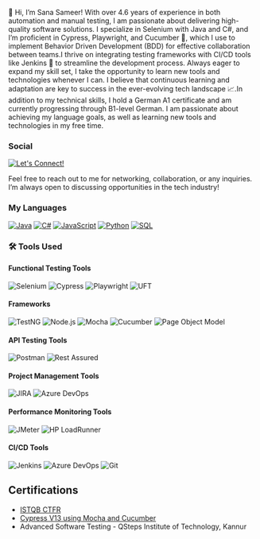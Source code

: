 👋 Hi, I’m Sana Sameer! With over 4.6 years of experience in both automation and manual testing, I am passionate about delivering high-quality software solutions. I specialize in Selenium with Java and C#, and I’m proficient in Cypress, Playwright, and Cucumber 🥒, which I use to implement Behavior Driven Development (BDD) for effective collaboration between teams.I thrive on integrating testing frameworks with CI/CD tools like Jenkins 🔧 to streamline the development process. Always eager to expand my skill set, I take the opportunity to learn new tools and technologies whenever I can. I believe that continuous learning and adaptation are key to success in the ever-evolving tech landscape 📈.In addition to my technical skills, I hold a German A1 certificate and am currently progressing through B1-level German. I am passionate about achieving my language goals, as well as learning new tools and technologies in my free time.

### Social
[![Let's Connect!](https://img.shields.io/badge/Let's_Connect!-0077B5?style=flat&logo=linkedin&logoColor=white&border-radius=15&width=140)](https://www.linkedin.com/in/sana-sameer-b2b9a114b)

Feel free to reach out to me for networking, collaboration, or any inquiries. I’m always open to discussing opportunities in the tech industry!

### My Languages
[![Java](https://img.shields.io/badge/Java-007396?style=for-the-badge&logo=java&logoColor=white)](https://www.java.com/)
[![C#](https://img.shields.io/badge/C%23-239120?style=for-the-badge&logo=csharp&logoColor=white)](https://docs.microsoft.com/en-us/dotnet/csharp/)
[![JavaScript](https://img.shields.io/badge/JavaScript-F7DF1E?style=for-the-badge&logo=javascript&logoColor=black)](https://developer.mozilla.org/en-US/docs/Web/JavaScript)
[![Python](https://img.shields.io/badge/Python-3776AB?style=for-the-badge&logo=python&logoColor=white)](https://www.python.org/)
[![SQL](https://img.shields.io/badge/SQL-4479A1?style=for-the-badge&logo=postgresql&logoColor=white)](https://www.mysql.com/)

### 🛠️ Tools Used

#### Functional Testing Tools
![Selenium](https://img.shields.io/badge/Selenium-black?style=flat&logo=selenium&logoColor=43B02A&color=white)
![Cypress](https://img.shields.io/badge/Cypress-black?style=flat&logo=cypress&logoColor=17202C&color=white)
![Playwright](https://img.shields.io/badge/Playwright-black?style=flat&logo=playwright&logoColor=3EAD5F&color=white)
![UFT](https://img.shields.io/badge/UFT-black?style=flat&logoColor=0071C5&color=white)
#### Frameworks
![TestNG](https://img.shields.io/badge/TestNG-black?style=flat&logoColor=F06060&color=white)
![Node.js](https://img.shields.io/badge/Node.js-black?style=flat&logo=node.js&logoColor=43853D&color=white)
![Mocha](https://img.shields.io/badge/Mocha-black?style=flat&logo=mocha&logoColor=8D6748&color=white)
![Cucumber](https://img.shields.io/badge/Cucumber-black?style=flat&logo=cucumber&logoColor=23D96C&color=white)
![Page Object Model](https://img.shields.io/badge/Page%20Object%20Model-black?style=flat&color=white)
#### API Testing Tools
![Postman](https://img.shields.io/badge/Postman-black?style=flat&logo=postman&logoColor=FF6C37&color=white)
![Rest Assured](https://img.shields.io/badge/Rest%20Assured-black?style=flat&color=white)
#### Project Management Tools
![JIRA](https://img.shields.io/badge/JIRA-black?style=flat&logo=jira&logoColor=0052CC&color=white)
![Azure DevOps](https://img.shields.io/badge/Azure%20DevOps-black?style=flat&logo=azuredevops&logoColor=0078D7&color=white)
#### Performance Monitoring Tools
![JMeter](https://img.shields.io/badge/JMeter-black?style=flat&logo=apache-jmeter&logoColor=D22128&color=white)
![HP LoadRunner](https://img.shields.io/badge/HP%20LoadRunner-black?style=flat&color=white)
#### CI/CD Tools
![Jenkins](https://img.shields.io/badge/Jenkins-black?style=flat&logo=jenkins&logoColor=D24939&color=white)
![Azure DevOps](https://img.shields.io/badge/Azure%20DevOps-black?style=flat&logo=azuredevops&logoColor=0078D7&color=white)
![Git](https://img.shields.io/badge/Git-black?style=flat&logo=git&logoColor=F05032&color=white)


## Certifications
- [ISTQB CTFR](https://www.linkedin.com/posts/sana-sameer-b2b9a114b_istqb-ctfl-softwaretesting-activity-7149364175029305344-sR2n?utm_source=share&utm_medium=member_desktop)
- [Cypress V13 using Mocha and Cucumber](https://www.linkedin.com/feed/update/urn:li:activity:7245477586993086464/)
- Advanced Software Testing - QSteps Institute of Technology, Kannur

